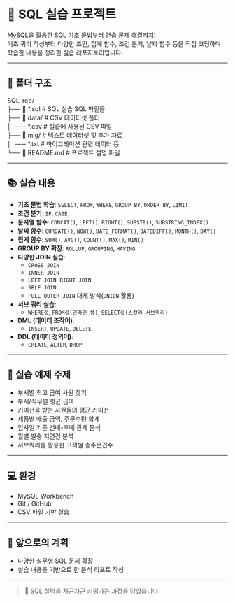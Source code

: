 # 🐬 SQL 실습 프로젝트

MySQL을 활용한 SQL 기초 문법부터 연습 문제 해결까지!  
기초 쿼리 작성부터 다양한 조인, 집계 함수, 조건 분기, 날짜 함수 등을 직접 코딩하며 학습한 내용을 정리한 실습 레포지토리입니다.

---

## 📁 폴더 구조  
SQL_rep/ <br>
├── 📄 *.sql              # SQL 실습 SQL 파일들 <br>
├── 📂 data/              # CSV 데이터셋 폴더 <br>
│   └── *.csv             # 실습에 사용된 CSV 파일 <br>
├── 📂 mig/               # 텍스트 데이터셋 및 추가 자료 <br>
│   └── *.txt             # 마이그레이션 관련 데이터 등 <br>
└── 📄 README.md          # 프로젝트 설명 파일  <br>


---

## 📚 실습 내용

- **기초 문법 학습**: `SELECT`, `FROM`, `WHERE`, `GROUP BY`, `ORDER BY`, `LIMIT`
- **조건 분기**: `IF`, `CASE`
- **문자열 함수**: `CONCAT()`, `LEFT()`, `RIGHT()`, `SUBSTR()`, `SUBSTRING_INDEX()`
- **날짜 함수**: `CURDATE()`, `NOW()`, `DATE_FORMAT()`, `DATEDIFF()`, `MONTH()`, `DAY()`
- **집계 함수**: `SUM()`, `AVG()`, `COUNT()`, `MAX()`, `MIN()`
- **GROUP BY 확장**: `ROLLUP`, `GROUPING`, `HAVING`
- **다양한 JOIN 실습**:
  - `CROSS JOIN` 
  - `INNER JOIN`
  - `LEFT JOIN`, `RIGHT JOIN`
  - `SELF JOIN`
  - `FULL OUTER JOIN` 대체 방식(`UNION` 활용)
- **서브 쿼리 실습**:
  - `WHERE절`, `FROM절(인라인 뷰)`, `SELECT절(스칼라 서브쿼리)`
- **DML (데이터 조작어)**:
  - `INSERT`, `UPDATE`, `DELETE`
- **DDL (데이터 정의어)**:
  - `CREATE`, `ALTER`, `DROP`

---

## 🧠 실습 예제 주제

- 부서별 최고 급여 사원 찾기
- 부서/직무별 평균 급여
- 커미션을 받는 사원들의 평균 커미션
- 제품별 매출 금액, 주문수량 합계
- 입사일 기준 선배-후배 관계 분석
- 월별 발송 지연건 분석
- 서브쿼리를 활용한 고객별 총주문건수

---

## 💻 환경

- MySQL Workbench
- Git / GitHub
- CSV 파일 기반 실습

---

## 🌱 앞으로의 계획

- 다양한 실무형 SQL 문제 확장
- 실습 내용을 기반으로 한 분석 리포트 작성

---

> 🚀 SQL 실력을 차근차근 키워가는 과정을 담았습니다.  

